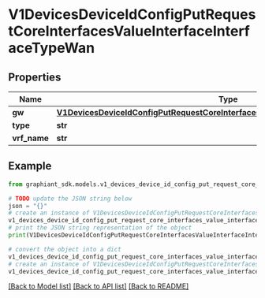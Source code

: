 # V1DevicesDeviceIdConfigPutRequestCoreInterfacesValueInterfaceInterfaceTypeWan


## Properties

Name | Type | Description | Notes
------------ | ------------- | ------------- | -------------
**gw** | [**V1DevicesDeviceIdConfigPutRequestCoreInterfacesValueInterfaceInterfaceTypeWanGw**](V1DevicesDeviceIdConfigPutRequestCoreInterfacesValueInterfaceInterfaceTypeWanGw.md) |  | [optional] 
**type** | **str** |  | [optional] 
**vrf_name** | **str** |  | [optional] 

## Example

```python
from graphiant_sdk.models.v1_devices_device_id_config_put_request_core_interfaces_value_interface_interface_type_wan import V1DevicesDeviceIdConfigPutRequestCoreInterfacesValueInterfaceInterfaceTypeWan

# TODO update the JSON string below
json = "{}"
# create an instance of V1DevicesDeviceIdConfigPutRequestCoreInterfacesValueInterfaceInterfaceTypeWan from a JSON string
v1_devices_device_id_config_put_request_core_interfaces_value_interface_interface_type_wan_instance = V1DevicesDeviceIdConfigPutRequestCoreInterfacesValueInterfaceInterfaceTypeWan.from_json(json)
# print the JSON string representation of the object
print(V1DevicesDeviceIdConfigPutRequestCoreInterfacesValueInterfaceInterfaceTypeWan.to_json())

# convert the object into a dict
v1_devices_device_id_config_put_request_core_interfaces_value_interface_interface_type_wan_dict = v1_devices_device_id_config_put_request_core_interfaces_value_interface_interface_type_wan_instance.to_dict()
# create an instance of V1DevicesDeviceIdConfigPutRequestCoreInterfacesValueInterfaceInterfaceTypeWan from a dict
v1_devices_device_id_config_put_request_core_interfaces_value_interface_interface_type_wan_from_dict = V1DevicesDeviceIdConfigPutRequestCoreInterfacesValueInterfaceInterfaceTypeWan.from_dict(v1_devices_device_id_config_put_request_core_interfaces_value_interface_interface_type_wan_dict)
```
[[Back to Model list]](../README.md#documentation-for-models) [[Back to API list]](../README.md#documentation-for-api-endpoints) [[Back to README]](../README.md)


